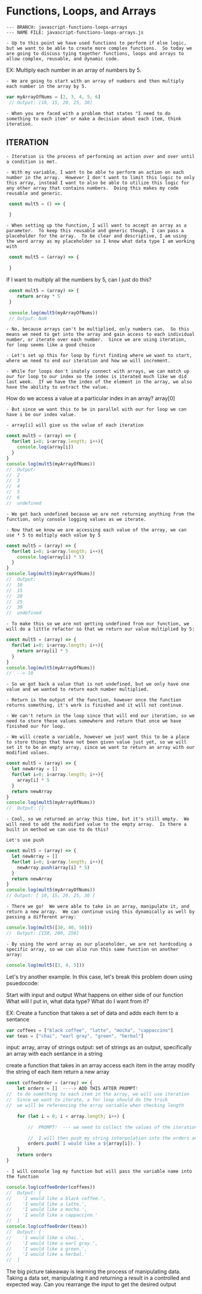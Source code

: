  # Functions, Loops, and Arrays

    --- BRANCH: javascript-functions-loops-arrays
    --- NAME FILE: javascript-functions-loops-arrays.js

    - Up to this point we have used functions to perform if else logic, but we want to be able to create more complex functions.  So today we are going to discuss tying together functions, loops and arrays to allow complex, reusable, and dynamic code.

 EX: Multiply each number in an array of numbers by 5.

    - We are going to start with an array of numbers and then multiply each number in the array by 5.

```javascript
var myArrayOfNums = [2, 3, 4, 5, 6]
 // Output: [10, 15, 20, 25, 30]
```

    - When you are faced with a problem that states "I need to do something to each item" or make a decision about each item, think iteration.

 ## ITERATION 
    - Iteration is the process of performing an action over and over until a condition is met.  
 
    - With my variable, I want to be able to perform an action on each number in the array.  However I don't want to limit this logic to only this array, instead I want to also be able to utilize this logic for any other array that contains numbers.  Doing this makes my code reusable and generic.  

```javascript
 const mult5 = () => {

 }
```

    - When setting up the function, I will want to accept an array as a parameter.  To keep this reusable and generic though, I can pass a placeholder for the array.  To be clear and descriptive, I am using the word array as my placeholder so I know what data type I am working with

```javascript
 const mult5 = (array) => {

 }
```

 If I want to multiply all the numbers by 5, can I just do this?

```javascript
 const mult5 = (array) => {
 	return array * 5
 }

 console.log(mult5(myArrayOfNums))
 // Output: NaN
```

    - No, because arrays can't be multiplied, only numbers can.  So this means we need to get into the array and gain access to each individual number, or iterate over each number.  Since we are using iteration, for loop seems like a good choice

    - Let's set up this for loop by first finding where we want to start, where we need to end our iteration and how we will increment.

    - While for loops don't inately connect with arrays, we can match up our for loop to our index so the index is iterated much like we did last week.  If we have the index of the element in the array, we also have the ability to extract the value. 

How do we access a value at a particular index in an array?
array[0]

    - But since we want this to be in parallel with our for loop we can have i be our index value.

    - array[i] will give us the value of each iteration

```javascript
const mult5 = (array) => {
  for(let i=0; i<array.length; i++){
    console.log(array[i])
  }
}
console.log(mult5(myArrayOfNums))
//  Output:
//  2
//  3
//  4
//  5
//  6
//  undefined
```

    - We get back undefined because we are not returning anything from the function, only console logging values as we iterate.  

    - Now that we know we are accessing each value of the array, we can use * 5 to multiply each value by 5

```javascript
const mult5 = (array) => {
  for(let i=0; i<array.length; i++){
    console.log(array[i] * 5)
  }
}
console.log(mult5(myArrayOfNums))
//  Output: 
//  10
//  15
//  20
//  25
//  30
//  undefined
```

    - To make this so we are not getting undefined from our function, we will do a little refactor so that we return our value multiplied by 5:

```javascript
const mult5 = (array) => {
  for(let i=0; i<array.length; i++){
    return array[i] * 5
  }
}
console.log(mult5(myArrayOfNums))
//  --> 10
 ```

    - So we got back a value that is not undefined, but we only have one value and we wanted to return each number multiplied. 
    
    - Return is the output of the function, however once the function returns something, it's work is finished and it will not continue.  

    - We can't return in the loop since that will end our iteration, so we need to store these values somewhere and return that once we have finished our for loop.

    - We will create a variable, however we just want this to be a place to store things that have not been given value just yet, so we will set it to be an empty array, since we want to return an array with our modified values.

```javascript
const mult5 = (array) => {
  let newArray = []
  for(let i=0; i<array.length; i++){
    array[i] * 5
  }
  return newArray
}
console.log(mult5(myArrayOfNums))
//  Output: []
 ```

    - Cool, so we returned an array this time, but it's still empty.  We will need to add the modified value to the empty array.  Is there a built in method we can use to do this?
    
    Let's use push

```javascript
const mult5 = (array) => {
  let newArray = []
  for(let i=0; i<array.length; i++){
    newArray.push(array[i] * 5)
  }
  return newArray
}
console.log(mult5(myArrayOfNums))
// Output: [ 10, 15, 20, 25, 30 ]
```

    - There we go!  We were able to take in an array, manipulate it, and return a new array.  We can continue using this dynamically as well by passing a different array:

```javascript
console.log(mult5([30, 40, 50]))
//  Output: [150, 200, 250]
 ```

    - By using the word array as our placeholder, we are not hardcoding a specific array, so we can also run this same function on another array:

```javascript
console.log(mult5([3, 4, 5]))
```

Let's try another example.  In this case, let's break this problem down using psuedocode:

 Start with input and output
	 What happens on either side of our function
	 What will I put in, what data type?
	 What do I want from it?

EX: Create a function that takes a set of data and adds each item to a sentance

```javascript
var coffees = ["black coffee", "latte", "mocha", "cappaccino"]
var teas = ["chai", "earl gray", "green", "herbal"]
```

 input: array, array of strings
 output: set of strings as an output, specifically an array with each sentance in a string

 create a function that takes in an array
 access each item in the array
 modify the string of each item
 return a new array

```javascript
const coffeeOrder = (array) => {
	let orders = []  ----> ADD THIS AFTER PROMPT!
//  to do something to each item in the array, we will use iteration
//  Since we want to iterate, a for loop should do the trick
//  we will be referencing the array variable when checking length

	for (let i = 0; i < array.length; i++) {

		//  PROMPT!  --- we need to collect the values of the iteration and keep in mind the output.  As a result, we will create another array inside the for loop to store the values

		//  I will then push my string interpolation into the orders and later return specifically just the variable
		orders.push(`I would like a ${array[i]}.`)
	}
	return orders
}

```

    - I will console log my function but will pass the variable name into the function

```javascript
console.log(coffeeOrder(coffees))
//  Output: [
//    'I would like a black coffee.',
//    'I would like a latte.',
//    'I would like a mocha.',
//    'I would like a cappaccino.'
//  ]
console.log(coffeeOrder(teas))
//  Output: [
//    'I would like a chai.',
//    'I would like a earl gray.',
//    'I would like a green.',
//    'I would like a herbal.'
//  ]
```

The big picture takeaway is learning the process of manipulating data.  Taking a data set, manipulating it and returning a result in a controlled and expected way.  Can you rearrange the input to get the desired output